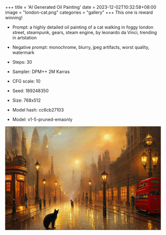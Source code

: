 +++
title = 'AI Generated Oil Painting'
date = 2023-12-02T10:32:58+08:00
image = "london-cat.png"
categories = "gallery"
+++
This one is reward winning!

- Prompt: a highly detailed oil painting of a cat walking in foggy london street, steampunk, gears, steam engine, by leonardo da Vinci, trending in artstation

- Negative prompt: monochrome, blurry, jpeg artifacts, worst quality, watermark
- Steps: 30
- Sampler: DPM++ 2M Karras
- CFG scale: 10
- Seed: 189248350
- Size: 768x512
- Model hash: cc6cb27103
- Model: v1-5-pruned-emaonly 

![london-cat](london-cat.png)
